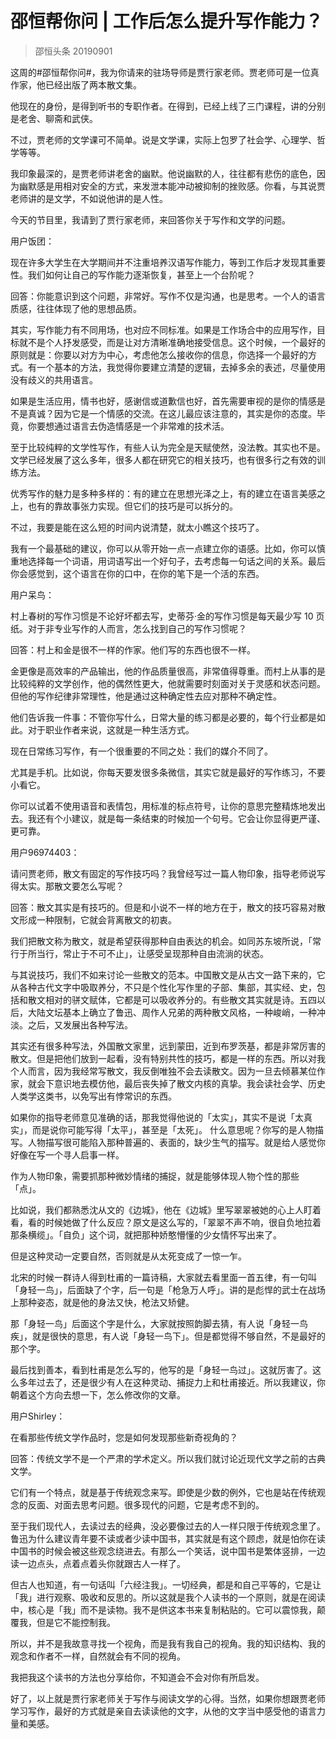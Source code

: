 # 邵恒帮你问 | 工作后怎么提升写作能力？
> 邵恒头条
20190901

这周的#邵恒帮你问#，我为你请来的驻场导师是贾行家老师。贾老师可是一位真作家，他已经出版了两本散文集。

他现在的身份，是得到听书的专职作者。在得到，已经上线了三门课程，讲的分别是老舍、聊斋和武侠。

不过，贾老师的文学课可不简单。说是文学课，实际上包罗了社会学、心理学、哲学等等。

我印象最深的，是贾老师讲老舍的幽默。他说幽默的人，往往都有悲伤的底色，因为幽默感是用相对安全的方式，来发泄本能冲动被抑制的挫败感。你看，与其说贾老师讲的是文学，不如说他讲的是人性。

今天的节目里，我请到了贾行家老师，来回答你关于写作和文学的问题。

用户饭团：

现在许多大学生在大学期间并不注重培养汉语写作能力，等到工作后才发现其重要性。我们如何让自己的写作能力逐渐恢复，甚至上一个台阶呢？

回答：你能意识到这个问题，非常好。写作不仅是沟通，也是思考。一个人的语言质感，往往体现了他的思想品质。

其实，写作能力有不同用场，也对应不同标准。如果是工作场合中的应用写作，目标就不是个人抒发感受，而是让对方清晰准确地接受信息。这个时候，一个最好的原则就是：你要以对方为中心，考虑他怎么接收你的信息，你选择一个最好的方式。有一个基本的方法，我觉得你要建立清楚的逻辑，去掉多余的表述，尽量使用没有歧义的共用语言。

如果是生活应用，情书也好，感谢信或道歉信也好，首先需要审视的是你的情感是不是真诚？因为它是一个情感的交流。在这儿最应该注意的，其实是你的态度。毕竟，你要想通过语言去伪造情感是一个非常难的技术活。

至于比较纯粹的文学性写作，有些人认为完全是天赋使然，没法教。其实也不是。文学已经发展了这么多年，很多人都在研究它的相关技巧，也有很多行之有效的训练方法。

优秀写作的魅力是多种多样的：有的建立在思想光泽之上，有的建立在语言美感之上，也有的靠故事张力实现。但它们的技巧是可以拆分的。

不过，我要是能在这么短的时间内说清楚，就太小瞧这个技巧了。

我有一个最基础的建议，你可以从零开始一点一点建立你的语感。比如，你可以慎重地选择每一个词语，用词语写出一个好句子，去考虑每一句话之间的关系。最后你会感觉到，这个语言在你的口中，在你的笔下是一个活的东西。

用户呆鸟：

村上春树的写作习惯是不论好坏都去写，史蒂芬·金的写作习惯是每天最少写 10 页纸。对于非专业写作的人而言，怎么找到自己的写作习惯呢？

回答：村上和金是很不一样的作家。他们写的东西也很不一样。

金更像是高效率的产品输出，他的作品质量很高，非常值得尊重。而村上从事的是比较纯粹的文学创作，他的偶然性更大，他就需要时刻面对关于灵感和状态问题。但他的写作纪律非常理性，他是通过这种确定性去应对那种不确定性。

他们告诉我一件事：不管你写什么，日常大量的练习都是必要的，每个行业都是如此。对于职业作者来说，这就是一种生活方式。

现在日常练习写作，有一个很重要的不同之处：我们的媒介不同了。

尤其是手机。比如说，你每天要发很多条微信，其实它就是最好的写作练习，不要小看它。

你可以试着不使用语音和表情包，用标准的标点符号，让你的意思完整精炼地发出去。我还有个小建议，就是每一条结束的时候加一个句号。它会让你显得更严谨、更可靠。

用户96974403：

请问贾老师，散文有固定的写作技巧吗？我曾经写过一篇人物印象，指导老师说写得太实。那散文要怎么写呢？

回答：散文其实是有技巧的。但是和小说不一样的地方在于，散文的技巧容易对散文形成一种限制，它就会背离散文的初衷。

我们把散文称为散文，就是希望获得那种自由表达的机会。如同苏东坡所说，「常行于所当行，常止于不可不止」，让感受呈现那种自由流淌的状态。

与其说技巧，我们不如来讨论一些散文的范本。中国散文是从古文一路下来的，它从各种古代文字中吸取养分，不只是个性化写作里的子部、集部，其实经、史，包括和散文相对的骈文赋体，它都是可以吸收养分的。有些散文其实就是诗。五四以后，大陆文坛基本上确立了鲁迅、周作人兄弟的两种散文风格，一种峻峭，一种冲淡。之后，又发展出各种写法。

其实还有很多种写法，外国散文家里，远到蒙田，近到布罗茨基，都是非常厉害的散文。但是把他们放到一起看，没有特别共性的技巧，都是一样的东西。所以对我个人而言，因为我经常写散文，我反倒唯独不会去读散文。因为一旦去倾慕某位作家，就会下意识地去模仿他，最后丧失掉了散文内核的真挚。我会读社会学、历史人类学这类书，以免写出有悖常识的东西。

如果你的指导老师意见准确的话，那我觉得他说的「太实」，其实不是说「太真实」，而是说你可能写得「太平」，甚至是「太死」。
什么意思呢？你写的是人物描写。人物描写很可能陷入那种普遍的、表面的，缺少生气的描写。就是给人感觉你好像在写一个寻人启事一样。

作为人物印象，需要抓那种微妙情绪的捕捉，就是能够体现人物个性的那些「点」。

比如说，我们都熟悉沈从文的《边城》，他在《边城》里写翠翠被她的心上人盯着看，看的时候她做了什么反应？原文是这么写的，「翠翠不声不响，很自负地拉着那条横缆」。「自负」这个词，就把那种娇憨懵懂的少女情怀写出来了。

但是这种灵动一定要自然，否则就是从太死变成了一惊一乍。

北宋的时候一群诗人得到杜甫的一篇诗稿，大家就去看里面一首五律，有一句叫「身轻一鸟」，后面缺了个字，后一句是「枪急万人呼」。讲的是彪悍的武士在战场上那种姿态，就是他的身法又快，枪法又矫健。

那「身轻一鸟」后面这个字是什么，大家就按照韵脚去猜，有人说「身轻一鸟疾」，就是很快的意思，有人说「身轻一鸟下」。但是都觉得不够自然，不是最好的那个字。

最后找到善本，看到杜甫是怎么写的，他写的是「身轻一鸟过」。这就厉害了。这么多年过去了，还是很少有人在这种灵动、捕捉力上和杜甫接近。所以我建议，你朝着这个方向去想一下，怎么修改你的文章。

用户Shirley：

在看那些传统文学作品时，您是如何发现那些新奇视角的？

回答：传统文学不是一个严肃的学术定义。所以我们就讨论近现代文学之前的古典文学。

它们有一个特点，就是基于传统观念来写。即使是少数的例外，它也是站在传统观念的反面、对面去思考问题。很多现代的问题，它是考虑不到的。

至于我们现代人，去读过去的经典，没必要像过去的人一样只限于传统观念里了。鲁迅为什么建议青年要不读或者少读中国书，其实就是有这个顾虑，就是怕你在读中国书的时候会被这些观念绕进去。有那么一个笑话，说中国书是繁体竖排，一边读一边点头，点着点着头你就跟古人一样了。

但古人也知道，有一句话叫「六经注我」。一切经典，都是和自己平等的，它是让「我」进行观察、吸收和反思的。所以这就是我个人读书的一个原则，就是在阅读中，核心是「我」而不是读物。我不是供这本书来复制粘贴的。它可以震惊我，颠覆我，但是它不能控制我。

所以，并不是我故意寻找一个视角，而是我有我自己的视角。我的知识结构、我的观念和作者不一样，自然就会有不同的视角。

我把我这个读书的方法也分享给你，不知道会不会对你有所启发。

好了，以上就是贾行家老师关于写作与阅读文学的心得。当然，如果你想跟贾老师学习写作，最好的方式就是亲自去读读他的文字，从他的文字当中感受他的语言力量和美感。

